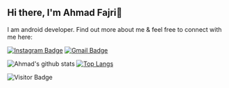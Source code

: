 ## Hi there, I'm Ahmad Fajri👋

I am android developer. Find out more about me & feel free to connect with me here:

[![Instagram Badge](https://img.shields.io/badge/-ahmadfajrii-ff69b4?style=flat-square&logo=instagram&logoColor=white&link=https://instagram.com/ahmadfajrii/)](https://instagram.com/rizki_kurniaa)
[![Gmail Badge](https://img.shields.io/badge/-ahmadfajri.fajri6@gmail.com-c14438?style=flat-square&logo=Gmail&logoColor=white&link=mailto:ahmadfajri.fajri6@gmail.com)](mailto:rizkikurniawan1797@gmail.com)

![Ahmad's github stats](https://github-readme-stats.vercel.app/api?username=ahmadfajri&show_icons=true&theme=radical) [![Top Langs](https://github-readme-stats.vercel.app/api/top-langs/?username=ahmadfajri&layout=compact)](https://github.com/ahmadfajri/github-readme-stats) 

![Visitor Badge](https://visitor-badge.laobi.icu/badge?page_id=ahmadfajri)
